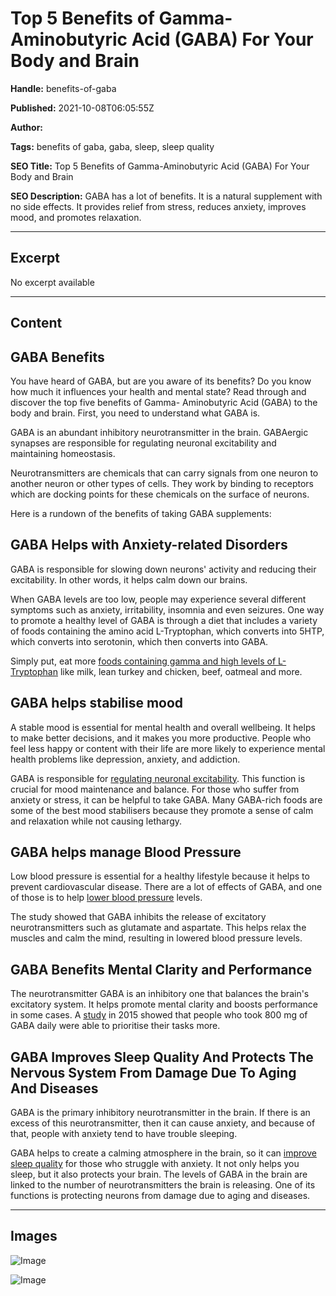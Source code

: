 # Top 5 Benefits of Gamma-Aminobutyric Acid (GABA) For Your Body and Brain

**Handle:** benefits-of-gaba

**Published:** 2021-10-08T06:05:55Z

**Author:**  

**Tags:** benefits of gaba, gaba, sleep, sleep quality

**SEO Title:** Top 5 Benefits of Gamma-Aminobutyric Acid (GABA) For Your Body and Brain

**SEO Description:** GABA has a lot of benefits. It is a natural supplement with no side effects. It provides relief from stress, reduces anxiety, improves mood, and promotes relaxation.

---

## Excerpt

No excerpt available

---

## Content

## GABA Benefits

You have heard of GABA, but are you aware of its benefits? Do you know how much it influences your health and mental state? Read through and discover the top five benefits of Gamma- Aminobutyric Acid (GABA) to the body and brain. First, you need to understand what GABA is.

GABA is an abundant inhibitory neurotransmitter in the brain. GABAergic synapses are responsible for regulating neuronal excitability and maintaining homeostasis.

Neurotransmitters are chemicals that can carry signals from one neuron to another neuron or other types of cells. They work by binding to receptors which are docking points for these chemicals on the surface of neurons.

Here is a rundown of the benefits of taking GABA supplements:

## GABA Helps with Anxiety-related Disorders

GABA is responsible for slowing down neurons' activity and reducing their excitability. In other words, it helps calm down our brains.

When GABA levels are too low, people may experience several different symptoms such as anxiety, irritability, insomnia and even seizures. One way to promote a healthy level of GABA is through a diet that includes a variety of foods containing the amino acid L-Tryptophan, which converts into 5HTP, which converts into serotonin, which then converts into GABA.

Simply put, eat more [foods containing gamma and high levels of L-Tryptophan](https://www.myfooddata.com/articles/high-tryptophan-foods.php) like milk, lean turkey and chicken, beef, oatmeal and more.

## GABA helps stabilise mood

A stable mood is essential for mental health and overall wellbeing. It helps to make better decisions, and it makes you more productive. People who feel less happy or content with their life are more likely to experience mental health problems like depression, anxiety, and addiction.

GABA is responsible for [regulating neuronal excitability](https://www.nature.com/articles/4001021#:~:text=Mood%2Dstabilizing%20anticonvulsant%20medications%20raise,regulation%20in%20multiple%20cortical%20regions.). This function is crucial for mood maintenance and balance. For those who suffer from anxiety or stress, it can be helpful to take GABA. Many GABA-rich foods are some of the best mood stabilisers because they promote a sense of calm and relaxation while not causing lethargy.

## GABA helps manage Blood Pressure

Low blood pressure is essential for a healthy lifestyle because it helps to prevent cardiovascular disease. There are a lot of effects of GABA, and one of those is to help [lower blood pressure](https://www.ncbi.nlm.nih.gov/pmc/articles/PMC4613098/#:~:text=Central%20GABA%20can%20decrease%20blood,to%20maintain%20normal%20blood%20pressure.) levels.

The study showed that GABA inhibits the release of excitatory neurotransmitters such as glutamate and aspartate. This helps relax the muscles and calm the mind, resulting in lowered blood pressure levels.

## GABA Benefits Mental Clarity and Performance

The neurotransmitter GABA is an inhibitory one that balances the brain's excitatory system. It helps promote mental clarity and boosts performance in some cases. A [study](https://www.nature.com/articles/srep12770) in 2015 showed that people who took 800 mg of GABA daily were able to prioritise their tasks more.

## GABA Improves Sleep Quality And Protects The Nervous System From Damage Due To Aging And Diseases

GABA is the primary inhibitory neurotransmitter in the brain. If there is an excess of this neurotransmitter, then it can cause anxiety, and because of that, people with anxiety tend to have trouble sleeping.

GABA helps to create a calming atmosphere in the brain, so it can [improve sleep quality](https://www.objectivewellness.com/journal/posts/meet-gaba-your-new-best-friend-for-falling-asleep#:~:text=By%20inhibiting%20neural%20activity%2C%20GABA,associated%20concerns%2C%20like%20difficulty%20sleeping.) for those who struggle with anxiety. It not only helps you sleep, but it also protects your brain. The levels of GABA in the brain are linked to the number of neurotransmitters the brain is releasing. One of its functions is protecting neurons from damage due to aging and diseases.

---

## Images

![Image](undefined)

![Image](undefined)


